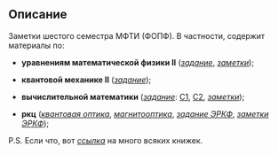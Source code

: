 ## Описание
Заметки шестого семестра МФТИ (ФОПФ). В частности, содержит материалы по:

* **уравнениям математической физики II**
([*задание*](https://github.com/k1242/notes_6sem/blob/main/eqs_phys/hw/eqs_phys_hw.pdf),
[*заметки*](https://github.com/k1242/notes_6sem/blob/main/eqs_phys/notes/eqs_phys_notes.pdf));

* **квантовой механике II**
([*задание*](https://github.com/k1242/notes_6sem/blob/main/qmec/hw/qmec_hw.pdf));

* **вычислительной математики**
([*задание*](https://github.com/k1242/notes_6sem/tree/main/calc_math/hw_code): [C1](https://github.com/k1242/notes_6sem/blob/main/calc_math/hw_code/C1/%D0%A11_hw.ipynb), 
[C2](https://github.com/k1242/notes_6sem/blob/main/calc_math/hw_code/C2/С2_hw.ipynb),
[*заметки*](https://github.com/k1242/notes_6sem/blob/main/calc_math/notes/calc_math.pdf));

* **ркц**
([*квантовая оптика*](https://github.com/k1242/notes_6sem/blob/main/qmec/notes_qo/notes_qo.pdf),
[*магнитооптика*](https://github.com/k1242/notes_6sem/blob/main/qmec/notes_mo/notes_mo.pdf),
[*задание ЭРКФ*](https://github.com/k1242/notes_6sem/tree/main/qmec/hw_ca/hw_ca.pdf),
[*заметки ЭРКФ*](https://github.com/k1242/notes_6sem/blob/main/qmec/notes_ca/notes_ca.pdf));


P.S. Если что, вот [*ссылка*](https://drive.google.com/drive/folders/15hnoHbzxn1kAa3tMfsdn90EwPzrO629Q?usp=sharing) на много всяких книжек.
